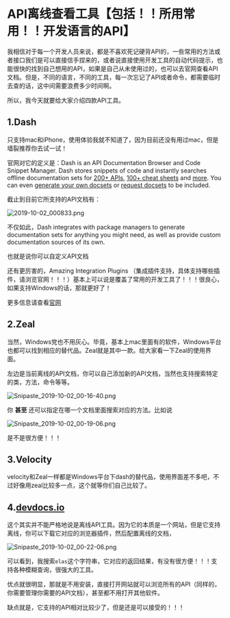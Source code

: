# API离线查看工具【包括！！所用常用！！开发语言的API】

我相信对于每一个开发人员来说，都是不喜欢死记硬背API的，一些常用的方法或者接口我们是可以直接信手捏来的，或者说直接使用开发工具的自动代码提示，也能很快的找到自己想用的API，如果是自己从未使用过的，也可以去官网查看API文档。但是，不同的语言，不同的工具，每一次忘记了API或者命令，都需要临时去查的话，这中间需要浪费多少时间啊。

所以，我今天就要给大家介绍四款API工具。

## 1.Dash

只支持mac和iPhone，使用体验我就不知道了，因为目前还没有用过mac，但是墙裂推荐你去试一试！

官网对它的定义是：Dash is an API Documentation Browser and Code Snippet Manager. Dash stores snippets of code and instantly searches offline documentation sets for [200+ APIs](https://kapeli.com/dash#docsets), [100+ cheat sheets](https://kapeli.com/cheatsheets) and [more](https://kapeli.com/dash#thirdparty). You can even [generate your own docsets](https://kapeli.com/docsets) or [request docsets](https://kapeli.com/contact) to be included.

截止到目前它所支持的API文档有：

![2019-10-02_000833.png](http://ww1.sinaimg.cn/large/006edVQGgy1g7j5hf3uuij30xg2grjvq.jpg)

不仅如此，Dash integrates with package managers to generate documentation sets for anything you might need, as well as provide custom documentation sources of its own.

也就是说你可以自定义API文档

还有更厉害的，Amazing Integration Plugins （集成插件支持，具体支持哪些插件，请浏览官网！！！）基本上可以说是覆盖了常用的开发工具了！！！很良心，如果支持Windows的话，那就更好了！

更多信息请查看[官网](http://www.kapeli.com/) 

## 2.Zeal

当然，Windows党也不用灰心。毕竟，基本上mac里面有的软件，Windows平台也都可以找到相应的替代品。Zeal就是其中一款。给大家看一下Zeal的使用界面。

左边是当前离线的API文档，你可以自己添加新的API文档，当然也支持搜索特定的类，方法，命令等等。

![Snipaste_2019-10-02_00-16-40.png](http://ww1.sinaimg.cn/large/006edVQGgy1g7j5o2cor3j31hc0sktdg.jpg)

你 **甚至** 还可以指定在哪一个文档里面搜索对应的方法。比如说

![Snipaste_2019-10-02_00-19-06.png](http://ww1.sinaimg.cn/large/006edVQGgy1g7j5qm642dj31hc0rs76y.jpg)

是不是很方便！！！

## 3.Velocity

velocity和Zeal一样都是Windows平台下dash的替代品，使用界面差不多吧，不过好像用zeal比较多一点，这个就等你们自己比较了。

## 4.[devdocs.io]([https://devdocs.io](https://devdocs.io/))

这个其实并不能严格地说是离线API工具。因为它的本质是一个网站，但是它支持离线，你可以下载它对应的浏览器插件，然后配置离线的文档，

![Snipaste_2019-10-02_00-22-06.png](http://ww1.sinaimg.cn/large/006edVQGgy1g7j5tqbrhpj31hc0sq45p.jpg)

可以看到，我搜索`elas`这个字符串，它对应的返回结果，有没有很方便！！！支持各种模糊查询，很强大的工具。

优点就很明显，那就是不用安装，直接打开网站就可以浏览所有的API（同样的，你需要管理你需要的API文档），甚至都不用打开其他软件。

缺点就是，它支持的API相对比较少了，但是还是可以接受的！！！